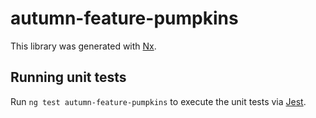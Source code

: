 # autumn-feature-pumpkins

This library was generated with [Nx](https://nx.dev).

## Running unit tests

Run `ng test autumn-feature-pumpkins` to execute the unit tests via [Jest](https://jestjs.io).
